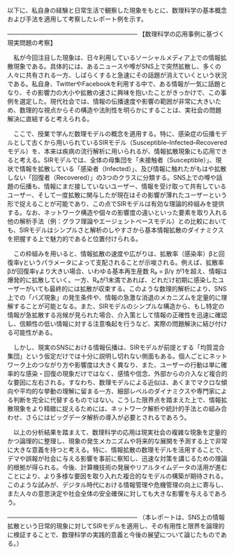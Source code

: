 以下に、私自身の経験と日常生活で観察した現象をもとに、数理科学の基本概念および手法を適用して考察したレポート例を示す。

──────────────────────────────
【数理科学の応用事例に基づく現実問題の考察】

　私が今回注目した現象は、日々利用しているソーシャルメディア上での情報拡散現象である。具体的には、あるニュースや噂がSNS上で突然拡散し、多くの人々に共有される一方、しばらくすると急速にその話題が消えていくという状況である。私自身、TwitterやFacebookを利用する中で、ある情報が一気に話題となり、その影響力の大小や拡散の速さに興味を抱いたことがきっかけで、この事例を選定した。現代社会では、情報の伝播速度や影響の範囲が非常に大きいため、数理的な視点からその構造や法則性を明らかにすることは、実社会の問題解決に直結すると考えられる。

　ここで、授業で学んだ数理モデルの概念を適用する。特に、感染症の伝播モデルとして古くから用いられているSIRモデル（Susceptible–Infected–Recoveredモデル）を、本来は疾病の流行解析に用いられるが、情報拡散現象にも応用できると考える。SIRモデルでは、全体の母集団を「未接触者（Susceptible）」、現状で情報を拡散している「感染者（Infected）」、及び情報に触れたがもはや拡散しない「回復者（Recovered）」の3つのクラスに分類する。SNS上での噂や話題の伝播も、情報にまだ接していないユーザー、情報を受け取って共有しているユーザー、そして一度拡散に関与したが現在はその影響が薄れたユーザーという形で捉えることが可能であり、この点でSIRモデルは有効な理論的枠組みを提供する。なお、ネットワーク構造や個々の影響度の違いといった要素を取り入れる他の解析手法（例：グラフ理論やエージェントベースモデル）との比較においても、SIRモデルはシンプルさと解析のしやすさから基本情報拡散のダイナミクスを把握する上で魅力的であると位置付けられる。

　この枠組みを用いると、情報拡散の速度や広がりは、拡散率（感染率）βと回復率γというパラメータによって支配されることが示唆される。例えば、拡散率βが回復率γより大きい場合、いわゆる基本再生産数 R₀ = β/γ が1を超え、情報は爆発的に拡散していく。一方、R₀が1未満であれば、どれだけ初期に感染したユーザーがいても最終的には拡散が収束する。このような数理的解析により、SNS上での「バズ現象」の発生条件や、情報の急激な消退のメカニズムを定量的に理解することが可能となる。また、SIRモデルのシンプルな構造から、もし特定の情報が急拡散する兆候が見られた場合、介入策として情報の正確性を迅速に確認し、信頼性の低い情報に対する注意喚起を行うなど、実際の問題解決に結び付ける可能性がある。

　しかし、現実のSNSにおける情報伝播は、SIRモデルが前提とする「均質混合集団」という仮定だけでは十分に説明し切れない側面もある。個人ごとにネットワーク上のつながり方や影響度は大きく異なり、また、ユーザーの行動は単に確率的な感染・回復の現象だけではなく、感情や信念、外部からの介入など複合的な要因に左右される。すなわち、数理モデルによる近似は、あくまでマクロな傾向や平均的な挙動の理解に留まる一方、細部レベルのダイナミクスや専門家による判断を完全に代替するものではない。こうした限界点を踏まえた上で、情報拡散現象をより精緻に捉えるためには、ネットワーク解析や統計的手法との組み合わせ、さらにはビッグデータ解析の導入が必要とされるであろう。

　以上の分析結果を踏まえて、数理科学の応用は現実社会の複雑な現象を定量的かつ論理的に整理し、現象の発生メカニズムや将来的な展開を予測する上で非常に大きな意義を持つと考える。特に、情報拡散の数理モデルを活用することで、デマや誤報が社会に与える影響を事前に察知し、迅速な対策を講じるための理論的根拠が得られる。今後、計算機技術の発展やリアルタイムデータの活用が進むことにより、より多様な要因を取り入れた複合的なモデルの構築が期待される。このような試みが、デジタル時代における情報管理や危機管理の向上に寄与し、また人々の意思決定や社会全体の安全確保に対しても大きな影響を与えるであろう。

──────────────────────────────
（本レポートは、SNS上の情報拡散という日常的現象に対してSIRモデルを適用し、その有用性と限界を論理的に検証することで、数理科学の実践的意義と今後の展望について論じたものである。）